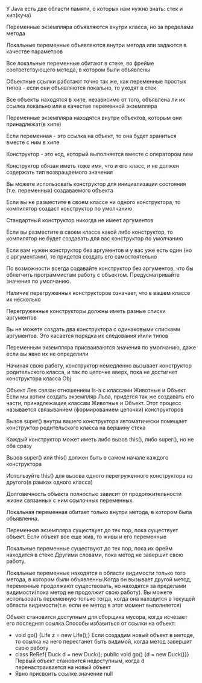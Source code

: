 У Java есть две области памяти, о которых нам нужно знать: стек и хип(куча)

Переменные экземпляра объявляются внутри класса, но за пределами метода

Локальные переменные объявляются внутри метода или задаются в качестве параметров

Все локальные переменные обитают в стеке, во фрейме соответствующего метода, в котором были объявлены

Объектные ссылки работают точно так же, как переменные простых типов - если они объявляются локально, то уходят в стек

Все объекты находятся в хипе, независимо от того, объявлена ли их ссылка локально или в качестве переменной экземпляра

Переменные экземпляра находятся внутри объектов, которым они принадлежат(в хипе)

Если переменная - это ссылка на объект, то она будет храниться вместе с ним в хипе

Конструктор - это код, который выполняется вместе с оператором new

Конструктор обязан иметь тоже имя, что и его класс, и не должен содержать тип возвращаемого значения

Вы можете использовать конструктор для инициализации состояния (т.е. переменных) создаваемого объекта

Если вы не разместите в своем классе ни одного конструктора, то компилятор создаст конструктор по умолчанию

Стандартный конструктор никогда не имеет аргументов

Если вы разместите в своем классе какой либо конструктор, то компилятор не будет создавать для вас конструктор по умолчанию

Если вам нужен конструктор без аргументов и у вас уже есть один (но с аргументами), то придется создать его самостоятельно

По возможности всегда содавайте конструктор без аргументов, что бы облегчить программистам работу с объектом. Предусматривайте значения по умолчанию.

Наличие перегруженных конструкторов означает, что в вашем классе их несколько

Перегруженные конструкторы должны иметь разные списки аргументов

Вы не можете создать два конструктора с одинаковыми списками аргументов. Это касается порядка их следования и\или типов

Переменным экземпляра присваиваются значения по умолчанию, даже если вы явно их не определили

Начиная свою работу, конструктор немедленно вызывает конструктор родительского класса, и так по цепочке вверх, пока не достигнет конструктора класса Obj

Объект Лев связан отношением Is-a с классами Животные и Объект. Если мы хотим создать экземпляр Льва, придется так же создавать его части, принадлежащие классам Животные и Объект. Этот процесс называется связыванием (формированием цепочки) конструкторов

Вызов super() внутри вашего конструктора автоматически помещает конструктор родительского класса на вершину стека

Каждый конструктор может иметь либо вызов this(), либо super(), но не оба сразу

Вызов super() или this() должен быть в самом начале каждого конструктора 

Используйте this() для вызова одного перегруженного конструктора из другого(в рамках одного класса)

Долговечность объекта полностью зависит от продолжительности жизни связанных с ним ссылочных переменных. 

Локальная переменная обитает только внутри метода, в котором была объявленна.

Переменная экземпляра существует до тех пор, пока существует объект. Если объект все еще жив, то живы и его переменные

Локальные переменные существуют до тех пор, пока их фрейм находится в стеке.Другими словами, пока метод не завершит свою работу.

Локальные переменные находятся в области видимости только того метода, в котором были объявленны.Когда он вызывает другой метод, переменные продолжают существовать, но находятся за пределами видимости(пока метод не продолжит свою работу). Вы можете использовать переменную только тогда, когда она находится в текущей области видимости(т.е. если ее метод в этот момент выполняется)

Объект становится доступным для сборщика мусора, когда исчезает его последняя ссылка.Способы избавиться от ссылки на объект:
* void go() {Life z = new Life();} Если создадим новый объект в методе, то ссылка на него перестанет быть видимой, когда метод завершит свою работу
* class ReRef{ Duck d = new Duck(); public void go() {d = new Duck()}} Первый объект становится недоступным, когда d перенастраивается на новый объект
* Явно присвоить ссылке значение null

